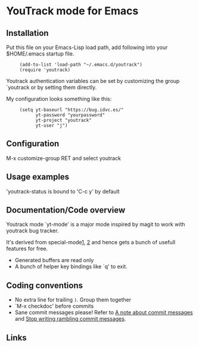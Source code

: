 # YouTrack mode for Emacs

## Installation

Put this file on your Emacs-Lisp load path, add following into your $HOME/.emacs
startup file.

```elisp
     (add-to-list 'load-path "~/.emacs.d/youtrack")
     (require 'youtrack)
```

Youtrack authentication variables can be set by customizing the group `youtrack
or by setting them directly.

My configuration looks something like this:

```elisp
     (setq yt-baseurl "https://bug.idvc.es/"
           yt-password "yourpassword"
           yt-project "youtrack"
           yt-user "j")
```

## Configuration

M-x customize-group RET and select youtrack

## Usage examples

'youtrack-status is bound to 'C-c y' by default

## Documentation/Code overview

Youtrack mode `yt-mode' is a major mode inspired by magit to work with youtrack
bug tracker.

It's derived from special-mode[1][1], [2][2] and hence gets a bunch of usefull
features for free.
- Generated buffers are read only
- A bunch of helper key bindings like `q' to exit.

## Coding conventions

- No extra line for trailing `)`. Group them together
- `M-x checkdoc' before commits
- Sane commit messages please! Refer to
[A note about commit messages][commit-message] and
[Stop writing rambling commit messages][ramble].

## Links

[1]: http://www.gnu.org/software/emacs/manual/html_node/elisp/Basic-Major-Modes.html "Basic Major Modes"
[2]: http://www.gnu.org/software/emacs/manual/html_node/elisp/Derived-Modes.html "Derived Modes"
[commit-message]: http://tbaggery.com/2008/04/19/a-note-about-git-commit-messages.html
[ramble]: http://stopwritingramblingcommitmessages.com/
